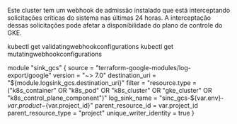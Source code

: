 Este cluster tem um webhook de admissão instalado que está interceptando solicitações críticas do sistema nas últimas 24 horas. A interceptação dessas solicitações pode afetar a disponibilidade do plano de controle do GKE.


kubectl get validatingwebhookconfigurations
kubectl get mutatingwebhookconfigurations



module "sink_gcs" {
  source                 = "terraform-google-modules/log-export/google"
  version                = "~> 7.0"
  destination_uri        = "${module.logsink_gcs.destination_uri}"
  filter                 = "resource.type = ("k8s_container" OR "k8s_pod" OR "k8s_cluster" OR "gke_cluster" OR "k8s_control_plane_component")"
  log_sink_name          = "sinc_gcs-${var.env}-${var.product}-${var.project_id}"
  parent_resource_id     = var.project_id
  parent_resource_type   = "project"
  unique_writer_identity = true
}
